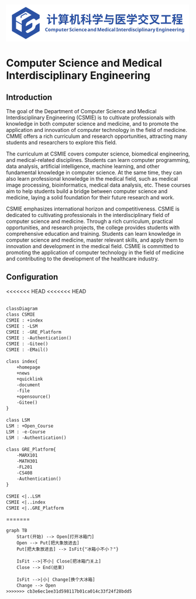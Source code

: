 ![CSMIE](/image/CSMIE_overall_blue.png "CSMIE")

# Computer Science and Medical Interdisciplinary Engineering

## Introduction

The goal of the Department of Computer Science and Medical Interdisciplinary Engineering (CSMIE) is to cultivate professionals with knowledge in both computer science and medicine, and to promote the application and innovation of computer technology in the field of medicine. CMME offers a rich curriculum and research opportunities, attracting many students and researchers to explore this field.

The curriculum at CSMIE covers computer science, biomedical engineering, and medical-related disciplines. Students can learn computer programming, data analysis, artificial intelligence, machine learning, and other fundamental knowledge in computer science. At the same time, they can also learn professional knowledge in the medical field, such as medical image processing, bioinformatics, medical data analysis, etc. These courses aim to help students build a bridge between computer science and medicine, laying a solid foundation for their future research and work.

CSMIE emphasizes international horizon and competitiveness. CSMIE is dedicated to cultivating professionals in the interdisciplinary field of computer science and medicine. Through a rich curriculum, practical opportunities, and research projects, the college provides students with comprehensive education and training. Students can learn knowledge in computer science and medicine, master relevant skills, and apply them to innovation and development in the medical field. CSMIE is committed to promoting the application of computer technology in the field of medicine and contributing to the development of the healthcare industry.

## Configuration
<<<<<<< HEAD
<<<<<<< HEAD


```mermaid

classDiagram
class CSMIE
CSMIE : +index
CSMIE : -LSM
CSMIE : -GRE_Platform
CSMIE : -Authentication()
CSMIE : -Gitee()
CSMIE : -EMail()

class index{
    +homepage
    +news
    +quicklink
    -document
    -file
    +opensource()
    -Gitee()
}

class LSM
LSM : +Open_Course
LSM : -e-Course
LSM : -Authentication()

class GRE_Platform{
    -MARX101
    -MATH301
    -FL201
    -CS408
    -Authentication()
}

CSMIE <|..LSM
CSMIE <|..index
CSMIE <|..GRE_Platform

```
=======
```mermaid
graph TB
    Start(开始) --> Open[打开冰箱门]
    Open --> Put[把大象放进去]
    Put[把大象放进去] --> IsFit{"冰箱小不小？"}
    
    IsFit -->|不小| Close[把冰箱门关上]
    Close --> End(结束)
        
    IsFit -->|小| Change[换个大冰箱]
    Change --> Open
>>>>>>> cb3e6ec1ee31d598117b01ca014c33f24f28bdd5
